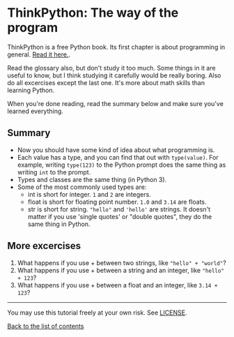 # ThinkPython: The way of the program

ThinkPython is a free Python book. Its first chapter is about
programming in general. [Read it
here.](http://greenteapress.com/thinkpython2/html/thinkpython2002.html).

Read the glossary also, but don't study it too much. Some things in it
are useful to know, but I think studying it carefully would be really
boring. Also do all excercises except the last one. It's more about
math skills than learning Python.

When you're done reading, read the summary below and make sure you've
learned everything.

## Summary

- Now you should have some kind of idea about what programming is.
- Each value has a type, and you can find that out with `type(value)`.
    For example, writing `type(123)` to the Python prompt does the same
    thing as writing `int` to the prompt.
- Types and classes are the same thing (in Python 3).
- Some of the most commonly used types are:
    - int is short for integer. `1` and `2` are integers.
    - float is short for floating point number. `1.0` and `3.14` are
        floats.
    - str is short for string. `"hello"` and `'hello'` are strings. It
        doesn't matter if you use 'single quotes' or "double quotes",
        they do the same thing in Python.

## More excercises

1. What happens if you use + between two strings, like
    `"hello" + "world"`?
1. What happens if you use + between a string and an integer, like
    `"hello" + 123`?
2. What happens if you use + between a float and an integer, like
    `3.14 + 123`?

***

You may use this tutorial freely at your own risk. See [LICENSE](LICENSE).

[Back to the list of contents](README.md)

